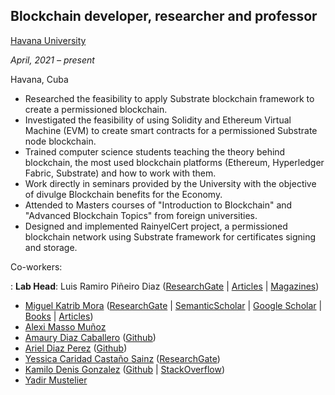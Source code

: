 
## **Blockchain developer, researcher and professor**

[Havana University][10501492827982229945]

*April, 2021 – present*

Havana, Cuba

<!-- hablar acerca de que somos un pequeno grupo de investigadores, que intentamos introducir la tecnologia blockchain in cuba que tenemos muchos proyectos con empresas cubanas, que entrenamos a estudiantes en blockchain, etc, -->
<!-- TODO - participe en las defensas de las tesis estudiantiles -->
- Researched the feasibility to apply Substrate blockchain framework to create a permissioned blockchain.
- Investigated the feasibility of using Solidity and Ethereum Virtual Machine (EVM) to create smart contracts for a permissioned Substrate node blockchain.
- Trained computer science students teaching the theory behind blockchain, the most used blockchain platforms (Ethereum, Hyperledger Fabric, Substrate) and how to work with them.
- Work directly in seminars provided by the University with the objective of divulge Blockchain benefits for the Economy.
- Attended to Masters courses of "Introduction to Blockchain" and "Advanced Blockchain Topics" from foreign universities.
- Designed and implemented RainyelCert project, a permissioned blockchain network using Substrate framework for certificates signing and storage.

Co-workers:

: **Lab Head**: Luis Ramiro Piñeiro Diaz ([ResearchGate][737479525302093179] | [Articles][9838377359291522781] | [Magazines][2138024335952641761])

- [Miguel Katrib Mora][2718954530875636670] ([ResearchGate][9838377359291522781] | [SemanticScholar][8179683280008850749] | [Google Scholar][7002261701407992645] | [Books][4563679684286092907] | [Articles][6686877601431166890])
- [Alexi Masso Muñoz][6005828514837597583]
- [Amaury Diaz Caballero][10046178460804603328] ([Github][6989384081882760709])
- [Ariel Diaz Perez][16379277098091383057] ([Github][17715180797249903301])
- [Yessica Caridad Castaño Sainz][6035990843617390936] ([ResearchGate][14416748475173451428])
- [Kamilo Denis Gonzalez][2444704373763869055] ([Github][16945575433379891358] | [StackOverflow][3099919609106716666])
- [Yadir Mustelier][15629837498190104974]

<!-- TODO - add research gate, linkedin and github to people -->
<!-- TODO - where is magdiel? -->

[16945575433379891358]: https://github.com/kmilodenisglez
[3099919609106716666]: https://stackoverflow.com/users/14446491/kmilo-denis-gonzalez
[17715180797249903301]: https://github.com/krafugo
[6989384081882760709]: https://github.com/amaury95
[15629837498190104974]: https://www.linkedin.com/in/yadir-mustelier-4a1b95173/
[10501492827982229945]: http://www.uh.cu
[737479525302093179]: https://www.researchgate.net/profile/Luis-Diaz-105
[2138024335952641761]: https://1library.co/document/qo37ndmq-vol-num-abril.html
[9838377359291522781]: https://www.mdpi.com/2073-8994/13/5/777
[16801529439425332354]: https://www.researchgate.net/profile/Miguel-Katrib-2
[8179683280008850749]: https://www.semanticscholar.org/author/Miguel-Katrib-Mora/2053337934
[7002261701407992645]: https://scholar.google.com/citations?user=-s5mRPkAAAAJ&hl=es
[6686877601431166890]: http://toc.proceedings.com/21425webtoc.pdf
[4563679684286092907]: http://worldcat.org/identities/lccn-no2011161030/
[2718954530875636670]: https://www.linkedin.com/in/miguel-katrib-3a5529aa/
[6005828514837597583]: https://www.linkedin.com/in/alexi-mass%C3%B3-mu%C3%B1oz-697393150/
[10046178460804603328]: https://cu.linkedin.com/in/amaury95
[13905224447409724230]: https://github.com/rayniel95/rainyelcert-node
[16379277098091383057]: https://www.linkedin.com/in/ariel-diaz-perez-21a752121
[2444704373763869055]: https://www.linkedin.com/in/kmilodenisglez
[6035990843617390936]: https://www.linkedin.com/in/yessica-caridad-casta%C3%B1o-sainz-943107205
[14416748475173451428]: https://www.researchgate.net/profile/Yessica-Caridad-Sainz-2